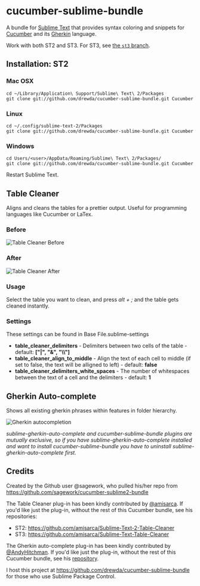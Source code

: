 # cucumber-sublime-bundle

A bundle for [Sublime Text](http://www.sublimetext.com/) that provides syntax coloring and snippets for [Cucumber](http://cukes.info/) and its [Gherkin](https://github.com/cucumber/cucumber/wiki/Gherkin) language.

Work with both ST2 and ST3. For ST3, see [the `st3` branch](https://github.com/drewda/cucumber-sublime-bundle/tree/st3).

## Installation: ST2

### Mac OSX
    cd ~/Library/Application\ Support/Sublime\ Text\ 2/Packages
    git clone git://github.com/drewda/cucumber-sublime-bundle.git Cucumber
### Linux
    cd ~/.config/sublime-text-2/Packages
    git clone git://github.com/drewda/cucumber-sublime-bundle.git Cucumber
### Windows
    cd Users/<user>/AppData/Roaming/Sublime\ Text\ 2/Packages/
    git clone git://github.com/drewda/cucumber-sublime-bundle.git Cucumber

Restart Sublime Text.

## Table Cleaner

Aligns and cleans the tables for a prettier output. Useful for programming languages like Cucumber or LaTex.

### Before

![Table Cleaner Before](https://dl.dropbox.com/u/8314245/TableCleanerBefore.png)

### After

![Table Cleaner After](https://dl.dropbox.com/u/8314245/TableCleanerAfter.png)

### Usage
Select the table you want to clean, and press *alt + ;* and the table gets cleaned instantly.

### Settings
These settings can be found in Base File.sublime-settings
- **table_cleaner_delimiters** - Delimiters between two cells of the table - default: **["|", "&", "\\\\"]**
- **table_cleaner_align_to_middle** - Align the text of each cell to middle (if set to false, the text will be alligned to left) - default: **false**
- **table_cleaner_delimiters_white_spaces** - The number of whitespaces between the text of a cell and the delimiters - default: **1**

## Gherkin Auto-complete

Shows all existing gherkin phrases within features in folder hierarchy.

![Gherkin autocompletion](https://dl.dropboxusercontent.com/u/4031118/sublime-gherkin-autocomplete/sublime-gherkin-autocomplete.png)

*sublime-gherkin-auto-complete and cucumber-sublime-bundle plugins are mutually exclusive, so if you have
sublime-gherkin-auto-complete installed and want to install cucumber-sublime-bundle you have to uninstall
sublime-gherkin-auto-complete first.*

## Credits
Created by the Github user @sagework, who pulled his/her repo from https://github.com/sagework/cucumber-sublime2-bundle

The Table Cleaner plug-in has been kindly contributed by [@amisarca](https://github.com/amisarca).
If you'd like just the plug-in, without the rest of this Cucumber bundle, see his repositories:

* ST2: https://github.com/amisarca/Sublime-Text-2-Table-Cleaner
* ST3: https://github.com/amisarca/Sublime-Text-Table-Cleaner

The Gherkin auto-complete plug-in has been kindly contributed by [@AndyHitchman](https://github.com/AndyHitchman/).
If you'd like just the plug-in, without the rest of this Cucumber bundle, see his
[repository](https://github.com/AndyHitchman/sublime-gherkin-auto-complete).


I host this project at https://github.com/drewda/cucumber-sublime-bundle for those who use Sublime Package Control.
